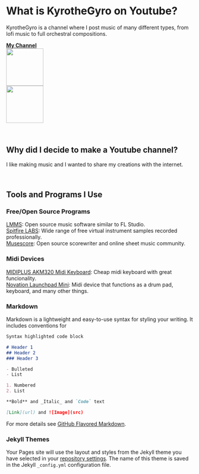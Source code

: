 
# What is KyrotheGyro on Youtube?

KyrotheGyro is a channel where I post music of many different types, from lofi music to full orchestral compositions. 

[**My Channel**](https://www.youtube.com/channel/UCaYCVyiqWzOggBd5s6eRptQ)
<br><img src="https://yt3.ggpht.com/a/AATXAJy-QQIWg9XBQe3ngh-c-bc5kqbJ2fS9ZCvC-Y3p=s176-c-k-c0x00ffffff-no-rj-mo" width="100" height = "100">
<br>
<img src="https://drive.google.com/file/d/1oDVb_rNlMEpPJPTwA5uCHE-fnMaqnysL/preview" width="100" height = "100">

<br>

## Why did I decide to make a Youtube channel?

I like making music and I wanted to share my creations with the internet.

<br>

## Tools and Programs I Use

### Free/Open Source Programs <br>
[LMMS](lmms.io): Open source music software similar to FL Studio. <br>
[Spitfire LABS](labs.spitfireaudio.com): Wide range of free virtual instrument samples recorded professionally. <br>
[Musescore](musescore.com): Open source scorewriter and online sheet music community. <br>
### Midi Devices 
[MIDIPLUS AKM320 Midi Keyboard](http://www.midiplus.com/html/akm320.html): Cheap midi keyboard with great funcionality. <br>
[Novation Launchpad Mini](https://novationmusic.com/en/launch/launchpad-mini): Midi device that functions as a drum pad, keyboard, and many other things.


### Markdown

Markdown is a lightweight and easy-to-use syntax for styling your writing. It includes conventions for

```markdown
Syntax highlighted code block

# Header 1
## Header 2
### Header 3

- Bulleted
- List

1. Numbered
2. List

**Bold** and _Italic_ and `Code` text

[Link](url) and ![Image](src)
```


For more details see [GitHub Flavored Markdown](https://guides.github.com/features/mastering-markdown/).

### Jekyll Themes

Your Pages site will use the layout and styles from the Jekyll theme you have selected in your [repository settings](https://github.com/KyrotheGyro/kyrothegyroYT/settings). The name of this theme is saved in the Jekyll `_config.yml` configuration file.

